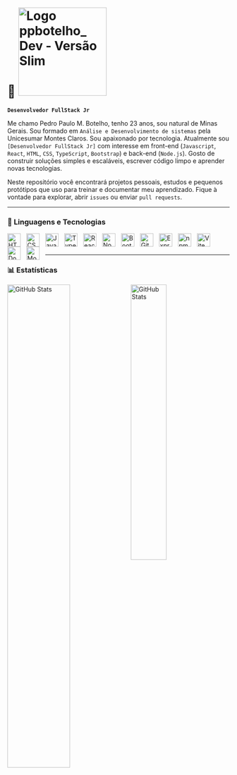 # 👾 <img width="200" alt="Logo ppbotelho_ Dev - Versão Slim" src="https://github.com/user-attachments/assets/d5b3b63b-41e9-4ed8-a949-d4feec867255" />



**`Desenvolvedor FullStack Jr`**

Me chamo Pedro Paulo M. Botelho, tenho 23 anos, sou natural de Minas Gerais. Sou formado em `Análise e Desenvolvimento de sistemas` pela Unicesumar Montes Claros. Sou apaixonado por tecnologia. Atualmente sou `[Desenvolvedor FullStack Jr]` com interesse em front-end (`Javascript`, `React`, `HTML`, `CSS`, `TypeScript`, `Bootstrap`) e back-end (`Node.js`). Gosto de construir soluções simples e escaláveis, escrever código limpo e aprender novas tecnologias.

Neste repositório você encontrará projetos pessoais, estudos e pequenos protótipos que uso para treinar e documentar meu aprendizado. Fique à vontade para explorar, abrir `issues` ou enviar `pull requests`.

---

### 🤖 Linguagens e Tecnologias

<img 
    align="left" 
    alt="HTML" 
    title="HTML" 
     width="30px" 
    style="padding-right: 10px;" 
    src="https://cdn.jsdelivr.net/gh/devicons/devicon@latest/icons/html5/html5-original.svg" 
/>

<img 
    align="left" 
    alt="CSS" 
    title="CSS" 
     width="30px" 
    style="padding-right: 10px;" 
    src="https://cdn.jsdelivr.net/gh/devicons/devicon@latest/icons/css3/css3-original.svg" 
/>

<img 
    align="left" 
    alt="JavaScript" 
    title="JavaScript (ES6+)" 
     width="30px" 
    style="padding-right: 10px;" 
    src="https://cdn.jsdelivr.net/gh/devicons/devicon@latest/icons/javascript/javascript-original.svg" 
/>
<img 
    align="left" 
    alt="TypeScript" 
    title="TypeScript" 
     width="30px" 
    style="padding-right: 10px;" 
    src="https://cdn.jsdelivr.net/gh/devicons/devicon@latest/icons/typescript/typescript-original.svg" 
/>
<img 
    align="left" 
    alt="React" 
    title="React" 
     width="30px" 
    style="padding-right: 10px;" 
    src="https://cdn.jsdelivr.net/gh/devicons/devicon@latest/icons/react/react-original.svg" 
/>
<img 
    align="left" 
    alt="Node.js" 
    title="Node.js" 
     width="30px" 
    style="padding-right: 10px;" 
    src="https://cdn.jsdelivr.net/gh/devicons/devicon@latest/icons/nodejs/nodejs-original.svg" 
/>

<img 
    align="left" 
    alt="Bootstrap" 
    title="Bootstrap" 
     width="30px" 
    style="padding-right: 10px;" 
    src="https://cdn.jsdelivr.net/gh/devicons/devicon@latest/icons/bootstrap/bootstrap-original.svg" 
/>
<img 
     align="left" 
     alt="Git" 
     title="Git" 
      width="30px" 
     style="padding-right: 10px;" 
     src="https://cdn.jsdelivr.net/gh/devicons/devicon@latest/icons/git/git-original.svg" 
/>

<img 
     align="left" 
     alt="Express" 
     title="Express" 
      width="30px" 
     style="padding-right: 10px;" 
     src="https://cdn.jsdelivr.net/gh/devicons/devicon@latest/icons/express/express-original.svg" 
/>

<img 
     align="left" 
     alt="npm" 
     title="npm" 
     width="30px" 
     style="padding-right: 10px;" 
     src="https://cdn.jsdelivr.net/gh/devicons/devicon@latest/icons/npm/npm-original-wordmark.svg" 
/>

<img 
     align="left" 
     alt="Vite" 
     title="Vite" 
     width="30px" 
     style="padding-right: 10px;" 
     src="https://cdn.jsdelivr.net/gh/devicons/devicon@latest/icons/vite/vite-original.svg" 
/>

<img 
     align="left" 
     alt="Docker" 
     title="Docker" 
     width="30px" 
     style="padding-right: 10px;" 
     src="https://cdn.jsdelivr.net/gh/devicons/devicon@latest/icons/docker/docker-original.svg" 
/>

<img 
     align="left" 
     alt="MongoDB" 
     title="MongoDB" 
     width="30px" 
     style="padding-right: 10px;" 
     src="https://cdn.jsdelivr.net/gh/devicons/devicon@latest/icons/mongodb/mongodb-original.svg" 
/>
<br><br>

---

### 📊 Estatísticas


<img 
    align="left" 
    alt="GitHub Stats" 
    width="53%"
    style="padding-right: 10px;" 
    src="https://github-readme-stats.vercel.app/api?username=ppbotelhoDev&show_icons=true&theme=tokyonight&include_all_commits&locale=pt-br"
/>

<img 
    align="left" 
    alt="GitHub Stats" 
    width="40%"
    style="padding-right: 10px;" 
    src="https://github-readme-stats.vercel.app/api/top-langs/?username=ppbotelhoDev&theme=tokyonight&layout=compact&custom_title=Tecnologias&langs_count=9"
/>
